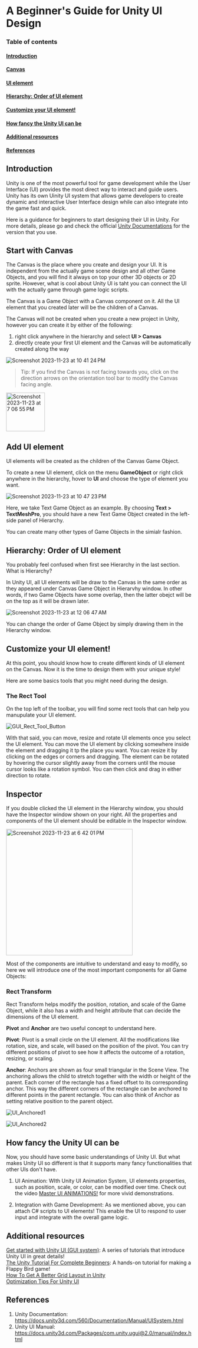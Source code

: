 # A Beginner's Guide for Unity UI Design

### Table of contents
#### [Introduction](#introduction)
#### [Canvas](#canvas)
#### [UI element](#ui-element)
#### [Hierarchy: Order of UI element](#hierarchy-order-of-ui-element)
#### [Customize your UI element!](#customize-your-ui-element)
#### [How fancy the Unity UI can be](#how-fancy-the-unity-ui-can-be)
#### [Additional resources](#additional-resources)
#### [References](#references)

## Introduction

Unity is one of the most powerful tool for game development while the User Interface (UI) 
provides the most direct way to interact and guide users. Unity has its own Uinity UI system that allows game developers to create dynamic and interactive User Interface design while can also integrate into the game fast and quick.

Here is a guidance for beginners to start designing their UI in Unity. For more details, please go and check the official [Unity Documentations](https://docs.unity3d.com/2023.3/Documentation/Manual/UIToolkits.html) for the version that you use.

## Start with Canvas

The Canvas is the place where you create and design your UI. It is independent from the actually game scene design and all other Game Objects, and you will find it always on top your other 3D objects or 2D sprite. However, what is cool about Unity UI is taht you can connect the UI with the actually game through game logic scripts.

The Canvas is a Game Object with a Canvas component on it. All the UI element that you created later will be the children of a Canvas.

The Canvas will not be created when you create a new project in Unity, however you can create it by either of the following:
1. right click anywhere in the hierarchy and select **UI > Canvas**
2. directly create your first UI element and the Canvas will be automatically created along the way

![Screenshot 2023-11-23 at 10 41 24 PM](https://github.com/arielchen07/learning-software-engineering.github.io/assets/105243552/89523047-c4bc-4cf5-af52-ef8d4fec8b67)

> Tip: If you find the Canvas is not facing towards you, click on the direction arrows on the orientation tool bar to modify the Canvas facing angle.
<img width="105" alt="Screenshot 2023-11-23 at 7 06 55 PM" src="https://github.com/arielchen07/learning-software-engineering.github.io/assets/105243552/db1220d1-d0ff-4516-a407-50ad58ad9cbc">

## Add UI element

UI elements will be created as the children of the Canvas Game Object.

To create a new UI element, click on the menu **GameObject** or right click anywhere in the hierarchy, hover to **UI** and choose the type of element you want. 

![Screenshot 2023-11-23 at 10 47 23 PM](https://github.com/arielchen07/learning-software-engineering.github.io/assets/105243552/9df58333-1d4c-4462-beda-23d9bed33d89)

Here, we take Text Game Object as an example. By choosing **Text > TextMeshPro**, you should have a new Text Game Object created in the left-side panel of Hierarchy.  

You can create many other types of Game Objects in the simialr fashion.

## Hierarchy: Order of UI element

You probably feel confused when first see Hierarchy in the last section. What is Hierarchy?

In Unity UI, all UI elements will be draw to the Canvas in the same order as they appeared under Canvas Game Object in Hierarvhy window. In other words, if two Game Objects have some overlap, then the latter obejct will be on the top as it will be drawn later.

![Screenshot 2023-11-23 at 12 06 47 AM](https://github.com/arielchen07/learning-software-engineering.github.io/assets/105243552/966981f3-0d0b-48cb-8ac2-56ed2e28ed22)

You can change the order of Game Object by simply drawing them in the Hierarchy window.

## Customize your UI element!

At this point, you should know how to create different kinds of UI element on the Canvas. Now it is the time to design them with your unique style!

Here are some basics tools that you might need during the design.

### The Rect Tool
On the top left of the toolbar, you will find some rect tools that can help you manupulate your UI element.

![GUI_Rect_Tool_Button](https://github.com/arielchen07/learning-software-engineering.github.io/assets/105243552/c0f7e468-d19f-43ee-9ba4-5f31230f9fb4)

With that said, you can move, resize and rotate UI elements once you select the UI element. You can move the UI element by clicking somewhere inside the element and dragging it tp the place you want. You can resize it by clicking on the edges or corners and dragging. The element can be rotated by hovering the cursor slightly away from the corners until the mouse cursor looks like a rotation symbol. You can then click and drag in either direction to rotate.

## Inspector

If you double clicked the UI element in the Hierarchy window, you should have the Inspector window shown on your right. All the properties and components of the UI element should be editable in the Inspector window.

<img width="343" alt="Screenshot 2023-11-23 at 6 42 01 PM" src="https://github.com/arielchen07/learning-software-engineering.github.io/assets/105243552/f64fe1d8-c602-4d20-ba19-f6a5085ffe8d">

Most of the components are intuitive to understand and easy to modify, so here we will introduce one of the most important components for all Game Objects:

### Rect Transform
Rect Transform helps modify the position, rotation, and scale of the Game Object, while it also has a width and height attribute that can decide the dimensions of the UI element.

**Pivot** and **Anchor** are two useful concept to understand here. 

**Pivot**: Pivot is a small circle on the UI element. All the modifications like rotation, size, and scale, will based on the position of the pivot. You can try different positions of pivot to see how it affects the outcome of a rotation, resizing, or scaling. 

**Anchor**: Anchors are shown as four small triangular in the Scene View. The anchoring allows the child to stretch together with the width or height of the parent. Each corner of the rectangle has a fixed offset to its corresponding anchor. This way the different corners of the rectangle can be anchored to different points in the parent rectangle. You can also think of Anchor as setting relative position to the parent object.

![UI_Anchored1](https://github.com/arielchen07/learning-software-engineering.github.io/assets/105243552/f29a495b-a757-4417-bc4e-b06cb6872cf1)

![UI_Anchored2](https://github.com/arielchen07/learning-software-engineering.github.io/assets/105243552/b0562aeb-a95a-4347-80f6-41d45ef03b27)

## How fancy the Unity UI can be

Now, you should have some basic understandings of Unity UI. But what makes Unity UI so different is that it supports many fancy functionalities that other UIs don't have.

1. UI Animation: WIth Unity UI Animation System, UI elements properties, such as position, scale, or color, can be modified over time. Check out the video [Master UI ANIMATIONS!](https://www.youtube.com/watch?v=YqMpVCPX2ls&list=PL1aAeF6bPTB5N-_01xjNIOg9_refqTxVv&index=16) for more vivid demonstrations.

2. Integration with Game Development: As we mentioned above, you can attach C# scripts to UI elements! This enable the UI to respond to user input and integrate with the overall game logic.

## Additional resources
[Get started with Unity UI (GUI system)](https://www.youtube.com/watch?v=xmR07iBW7zk&list=PL1aAeF6bPTB5N-_01xjNIOg9_refqTxVv&index=1): A series of tutorials that introduce Unity UI in great details!  
[The Unity Tutorial For Complete Beginners](https://www.youtube.com/watch?v=XtQMytORBmM): A hands-on tutorial for making a Flappy Bird game!  
[How To Get A Better Grid Layout in Unity](https://www.youtube.com/watch?v=CGsEJToeXmA&list=RDCMUCR35rzd4LLomtQout93gi0w&index=2)  
[Optimization Tips For Unity UI](https://unity.com/how-to/unity-ui-optimization-tips)  

## References
1. Unity Documentation: https://docs.unity3d.com/560/Documentation/Manual/UISystem.html  
2. Unity UI Manual: https://docs.unity3d.com/Packages/com.unity.ugui@2.0/manual/index.html  

